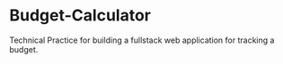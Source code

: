 # Budget-Calculator

Technical Practice for building a fullstack web application for tracking a budget.
